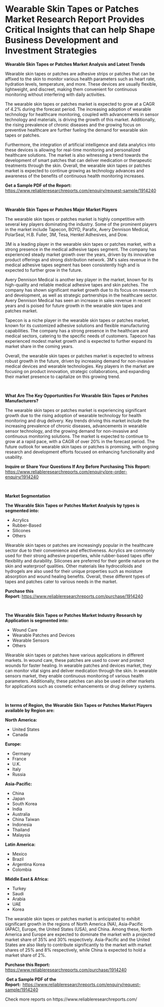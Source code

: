 <p><h1>Wearable Skin Tapes or Patches Market Research Report Provides Critical Insights that can help Shape Business Development and Investment Strategies</h1></p><p><strong>Wearable Skin Tapes or Patches Market Analysis and Latest Trends</strong></p>
<p><p>Wearable skin tapes or patches are adhesive strips or patches that can be affixed to the skin to monitor various health parameters such as heart rate, hydration levels, temperature, and more. These devices are usually flexible, lightweight, and discreet, making them convenient for continuous monitoring without interfering with daily activities.</p><p>The wearable skin tapes or patches market is expected to grow at a CAGR of 4.2% during the forecast period. The increasing adoption of wearable technology for healthcare monitoring, coupled with advancements in sensor technology and materials, is driving the growth of this market. Additionally, the rising prevalence of chronic diseases and the growing focus on preventive healthcare are further fueling the demand for wearable skin tapes or patches.</p><p>Furthermore, the integration of artificial intelligence and data analytics into these devices is allowing for real-time monitoring and personalized healthcare solutions. The market is also witnessing a trend towards the development of smart patches that can deliver medication or therapeutic treatments through the skin. Overall, the wearable skin tapes or patches market is expected to continue growing as technology advances and awareness of the benefits of continuous health monitoring increases.</p></p>
<p><strong>Get a Sample PDF of the Report:&nbsp;</strong> <a href="https://www.reliableresearchreports.com/enquiry/request-sample/1914240">https://www.reliableresearchreports.com/enquiry/request-sample/1914240</a></p>
<p>&nbsp;</p>
<p><strong>Wearable Skin Tapes or Patches Major Market Players</strong></p>
<p><p>The wearable skin tapes or patches market is highly competitive with several key players dominating the industry. Some of the prominent players in the market include Tapecon, BOYD, Parafix, Avery Dennison Medical, PolarSeal, H.B. Fuller, 3M, Tesa, Henkel Adhesives, and Dow.</p><p>3M is a leading player in the wearable skin tapes or patches market, with a strong presence in the medical adhesive tapes segment. The company has experienced steady market growth over the years, driven by its innovative product offerings and strong distribution network. 3M's sales revenue in the medical adhesive tapes segment has been consistently high and is expected to further grow in the future.</p><p>Avery Dennison Medical is another key player in the market, known for its high-quality and reliable medical adhesive tapes and skin patches. The company has shown significant market growth due to its focus on research and development, as well as strategic partnerships in the healthcare sector. Avery Dennison Medical has seen an increase in sales revenue in recent years and is poised for future growth in the wearable skin tapes and patches market.</p><p>Tapecon is a niche player in the wearable skin tapes or patches market, known for its customized adhesive solutions and flexible manufacturing capabilities. The company has a strong presence in the healthcare and medical sectors, catering to the specific needs of customers. Tapecon has experienced modest market growth and is expected to further expand its market share in the coming years.</p><p>Overall, the wearable skin tapes or patches market is expected to witness robust growth in the future, driven by increasing demand for non-invasive medical devices and wearable technologies. Key players in the market are focusing on product innovation, strategic collaborations, and expanding their market presence to capitalize on this growing trend.</p></p>
<p>&nbsp;</p>
<p><strong>What Are The Key Opportunities For Wearable Skin Tapes or Patches Manufacturers?</strong></p>
<p><p>The wearable skin tapes or patches market is experiencing significant growth due to the rising adoption of wearable technology for health monitoring and drug delivery. Key trends driving this market include the increasing prevalence of chronic diseases, advancements in wearable sensor technology, and the growing demand for non-invasive and continuous monitoring solutions. The market is expected to continue to grow at a rapid pace, with a CAGR of over 20% in the forecast period. The future outlook for wearable skin tapes or patches is promising, with ongoing research and development efforts focused on enhancing functionality and usability.</p></p>
<p><strong>Inquire or Share Your Questions If Any Before Purchasing This Report:</strong> <a href="https://www.reliableresearchreports.com/enquiry/pre-order-enquiry/1914240">https://www.reliableresearchreports.com/enquiry/pre-order-enquiry/1914240</a></p>
<p>&nbsp;</p>
<p><strong>Market Segmentation</strong></p>
<p><strong>The Wearable Skin Tapes or Patches Market Analysis by types is segmented into:</strong></p>
<p><ul><li>Acrylics</li><li>Rubber-Based</li><li>Silicones</li><li>Others</li></ul></p>
<p><p>Wearable skin tapes or patches are increasingly popular in the healthcare sector due to their convenience and effectiveness. Acrylics are commonly used for their strong adhesive properties, while rubber-based tapes offer flexibility and durability. Silicones are preferred for their gentle nature on the skin and waterproof qualities. Other materials like hydrocolloids and hydrogels are also used for their unique properties such as moisture absorption and wound healing benefits. Overall, these different types of tapes and patches cater to various needs in the market.</p></p>
<p><strong>Purchase this Report:&nbsp;</strong><a href="https://www.reliableresearchreports.com/purchase/1914240">https://www.reliableresearchreports.com/purchase/1914240</a></p>
<p>&nbsp;</p>
<p><strong>The Wearable Skin Tapes or Patches Market Industry Research by Application is segmented into:</strong></p>
<p><ul><li>Wound Care</li><li>Wearable Patches and Devices</li><li>Wearable Sensors</li><li>Others</li></ul></p>
<p><p>Wearable skin tapes or patches have various applications in different markets. In wound care, these patches are used to cover and protect wounds for faster healing. In wearable patches and devices market, they can monitor vital signs and deliver medication through the skin. In wearable sensors market, they enable continuous monitoring of various health parameters. Additionally, these patches can also be used in other markets for applications such as cosmetic enhancements or drug delivery systems.</p></p>
<p>&nbsp;</p>
<p><strong>In terms of Region, the Wearable Skin Tapes or Patches Market Players available by Region are:</strong></p>
<p>
    <p> <strong> North America: </strong>
        <ul>
            <li>United States</li>
            <li>Canada</li>
        </ul>
        </p> 
    <p> <strong> Europe: </strong>
        <ul>
            <li>Germany</li>
            <li>France</li>
            <li>U.K.</li>
            <li>Italy</li>
            <li>Russia</li>
        </ul>
        </p> 
    <p> <strong> Asia-Pacific: </strong>
        <ul>
            <li>China</li>
            <li>Japan</li>
            <li>South Korea</li>
            <li>India</li>
            <li>Australia</li>
            <li>China Taiwan</li>
            <li>Indonesia</li>
            <li>Thailand</li>
            <li>Malaysia</li>
        </ul>
        </p> 
    <p> <strong> Latin America: </strong>
        <ul>
            <li>Mexico</li>
            <li>Brazil</li>
            <li>Argentina Korea</li>
            <li>Colombia</li>
        </ul>
        </p> 
    <p> <strong> Middle East & Africa: </strong>
        <ul>
            <li>Turkey</li>
            <li>Saudi</li>
            <li>Arabia</li>
            <li>UAE</li>
            <li>Korea</li>
        </ul>
    </p>
    </p>
<p><p>The wearable skin tapes or patches market is anticipated to exhibit significant growth in the regions of North America (NA), Asia-Pacific (APAC), Europe, the United States (USA), and China. Among these, North America and Europe are expected to dominate the market with a projected market share of 35% and 30% respectively. Asia-Pacific and the United States are also likely to contribute significantly to the market with market shares of 25% and 8% respectively, while China is expected to hold a market share of 2%.</p></p>
<p><strong>Purchase this Report: </strong><a href="https://www.reliableresearchreports.com/purchase/1914240">https://www.reliableresearchreports.com/purchase/1914240</a></p>
<p>&nbsp;<strong>Get a Sample PDF of the Report:&nbsp;&nbsp;</strong><a href="https://www.reliableresearchreports.com/enquiry/request-sample/1914240">https://www.reliableresearchreports.com/enquiry/request-sample/1914240</a></p>
<p><strong></strong></p>
<p>Check more reports on https://www.reliableresearchreports.com/</p>
